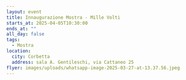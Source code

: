 ```yaml
---
layout: event
title: Innaugurazione Mostra - Mille Volti
starts_at: 2025-04-05T10:30:00
ends_at: ""
all_day: false
tags:
  - Mostra
location:
  city: Corbetta
  address: sala A. Gentileschi, via Cattaneo 25
flyer: images/uploads/whatsapp-image-2025-03-27-at-13.37.56.jpeg
---
```

